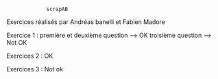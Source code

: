                  scrapAB

Exercices réalisés par Andréas banelli et Fabien Madore

Exercice 1 : première et deuxième question --> OK 
             troisième question --> Not OK

Exercices 2 : OK 

Exercices 3 : Not ok
